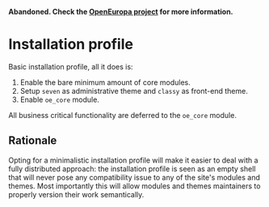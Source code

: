 **Abandoned. Check the [OpenEuropa project](https://github.com/openeuropa/openeuropa) for more information.**

# Installation profile

Basic installation profile, all it does is:

1. Enable the bare minimum amount of core modules.
2. Setup `seven` as administrative theme and `classy` as front-end theme.
3. Enable `oe_core` module.

All business critical functionality are deferred to the `oe_core` module.

## Rationale

Opting for a minimalistic installation profile will make it easier to deal with a fully distributed approach: the
installation profile is seen as an empty shell that will never pose any compatibility issue to any of the site's modules
and themes. Most importantly this will allow modules and themes maintainers to properly version their work semantically.
